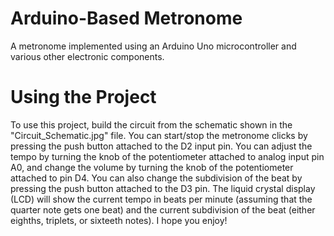# Arduino-Based Metronome
A metronome implemented using an Arduino Uno microcontroller and various other electronic components.

# Using the Project

To use this project, build the circuit from the schematic shown in the "Circuit_Schematic.jpg" file. You can start/stop the metronome clicks by pressing the push button attached to the D2 input pin. You can adjust the tempo by turning the knob of the potentiometer attached to analog input pin A0, and change the volume by turning the knob of the potentiometer attached to pin D4. You can also change the subdivision of the beat by pressing the push button attached to the D3 pin. The liquid crystal display (LCD) will show the current tempo in beats per minute (assuming that the quarter note gets one beat) and the current subdivision of the beat (either eighths, triplets, or sixteeth notes). I hope you enjoy!
